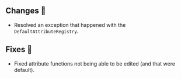 ## Changes 🌽
- Resolved an exception that happened with the `DefaultAttributeRegistry`.

## Fixes 🍋
- Fixed attribute functions not being able to be edited (and that were default).